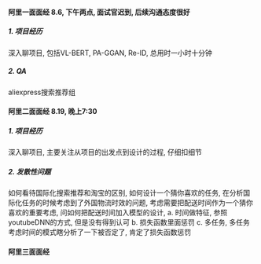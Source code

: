 #### 阿里一面面经 8.6, 下午两点, 面试官迟到, 后续沟通态度很好
##### 1. 项目经历
深入聊项目, 包括VL-BERT, PA-GGAN, Re-ID, 总用时一小时十分钟
##### 2. QA
aliexpress搜索推荐组


#### 阿里二面面经 8.19, 晚上7:30
##### 1. 项目经历
深入聊项目, 主要关注从项目的出发点到设计的过程, 仔细扣细节

##### 2. 发散性问题
如何看待国际化搜索推荐和淘宝的区别, 如何设计一个猜你喜欢的任务, 在分析国际化任务的时候考虑到了外国物流时效的问题, 考虑需要把配送时间作为一个猜你喜欢的重要考虑, 问如何把配送时间加入模型的设计,
a. 时间做特征, 参照youtubeDNN的方式, 但是没有得到认可 b. 损失函数里面惩罚 c. 多任务, 多任务考虑时间的模式瞎分析了一下被否定了, 肯定了损失函数惩罚

#### 阿里三面面经
##### 
